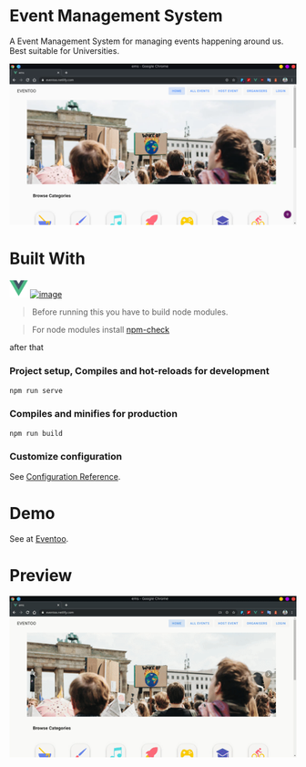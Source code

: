 # Event Management System
A Event Management System for managing events happening around us. Best suitable for Universities. 

<img src="./src/assets/home.png">

# Built With
<a href="https://vuejs.org/"><img src="./public/img/icons/favicon-32x32.png" title="Vuejs" alt="image" target="_blank"></a> <a href="https://firebase.google.com/" target="_blank"><img src="./public/firebase32x32.ico" title="Vuejs" alt="image"></a> 


>Before running this you have to build node modules. 

>For node modules install <a href="https://www.npmjs.com/package/npm-check" target="_blank" >npm-check</a>

after that

### Project setup, Compiles and hot-reloads for development
```
npm run serve
```

### Compiles and minifies for production
```
npm run build
```

### Customize configuration
See [Configuration Reference](https://cli.vuejs.org/config/).

# Demo
See at [Eventoo](https://eventoo.netlify.com/).

# Preview
![Recordit GIF](./src/assets/rec.gif)

